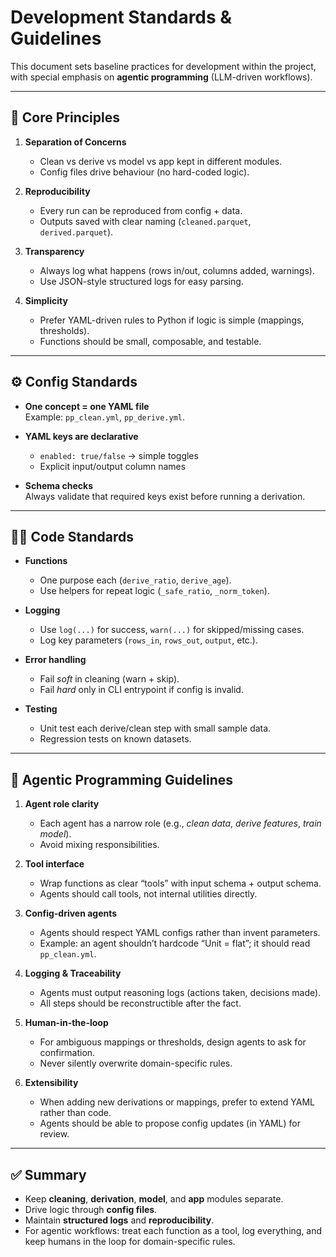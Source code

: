 # Development Standards & Guidelines

This document sets baseline practices for development within the project,  
with special emphasis on **agentic programming** (LLM-driven workflows).

---

## 🔑 Core Principles

1. **Separation of Concerns**
   - Clean vs derive vs model vs app kept in different modules.
   - Config files drive behaviour (no hard-coded logic).

2. **Reproducibility**
   - Every run can be reproduced from config + data.
   - Outputs saved with clear naming (`cleaned.parquet`, `derived.parquet`).

3. **Transparency**
   - Always log what happens (rows in/out, columns added, warnings).
   - Use JSON-style structured logs for easy parsing.

4. **Simplicity**
   - Prefer YAML-driven rules to Python if logic is simple (mappings, thresholds).
   - Functions should be small, composable, and testable.

---

## ⚙️ Config Standards

- **One concept = one YAML file**  
  Example: `pp_clean.yml`, `pp_derive.yml`.

- **YAML keys are declarative**  
  - `enabled: true/false` → simple toggles  
  - Explicit input/output column names

- **Schema checks**  
  Always validate that required keys exist before running a derivation.

---

## 🧑‍💻 Code Standards

- **Functions**
  - One purpose each (`derive_ratio`, `derive_age`).
  - Use helpers for repeat logic (`_safe_ratio`, `_norm_token`).

- **Logging**
  - Use `log(...)` for success, `warn(...)` for skipped/missing cases.
  - Log key parameters (`rows_in`, `rows_out`, `output`, etc.).

- **Error handling**
  - Fail *soft* in cleaning (warn + skip).
  - Fail *hard* only in CLI entrypoint if config is invalid.

- **Testing**
  - Unit test each derive/clean step with small sample data.
  - Regression tests on known datasets.

---

## 🧠 Agentic Programming Guidelines

1. **Agent role clarity**
   - Each agent has a narrow role (e.g., *clean data*, *derive features*, *train model*).
   - Avoid mixing responsibilities.

2. **Tool interface**
   - Wrap functions as clear “tools” with input schema + output schema.
   - Agents should call tools, not internal utilities directly.

3. **Config-driven agents**
   - Agents should respect YAML configs rather than invent parameters.
   - Example: an agent shouldn’t hardcode “Unit = flat”; it should read `pp_clean.yml`.

4. **Logging & Traceability**
   - Agents must output reasoning logs (actions taken, decisions made).
   - All steps should be reconstructible after the fact.

5. **Human-in-the-loop**
   - For ambiguous mappings or thresholds, design agents to ask for confirmation.
   - Never silently overwrite domain-specific rules.

6. **Extensibility**
   - When adding new derivations or mappings, prefer to extend YAML rather than code.
   - Agents should be able to propose config updates (in YAML) for review.

---

## ✅ Summary

- Keep **cleaning**, **derivation**, **model**, and **app** modules separate.
- Drive logic through **config files**.
- Maintain **structured logs** and **reproducibility**.
- For agentic workflows: treat each function as a tool, log everything, and keep humans in the loop for domain-specific rules.
